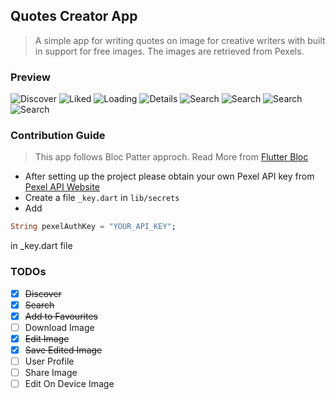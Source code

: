 ## Quotes Creator App
> A simple app for writing quotes on image for creative writers with built in support for free images. The images are retrieved from Pexels.

### Preview

![Discover](screenshots/discover.PNG "Discover")
![Liked](screenshots/liked.PNG "Liked")
![Loading](screenshots/loading.PNG "Loading")
![Details](screenshots/details.PNG "Details")
![Search](screenshots/search_uninit.PNG "Search")
![Search](screenshots/search_field.PNG "Search")
![Search](screenshots/search_result.PNG "Search")
![Search](screenshots/saved_search.PNG "Search")

### Contribution Guide

> This app follows Bloc Patter approch. Read More from [Flutter Bloc](https://bloclibrary.dev/#/architecture "Flutter Bloc")

- After setting up the project please obtain your own Pexel API key from [Pexel API Website](https://www.pexels.com/api/ "Pexel API Website")
- Create a file ```_key.dart``` in ```lib/secrets```
- Add
```dart
String pexelAuthKey = "YOUR_API_KEY";
```
in _key.dart file

### TODOs

- [x] ~~Discover~~
- [x] ~~Search~~
- [x] ~~Add to Favourites~~
- [ ] Download Image
- [x] ~~Edit Image~~
- [x] ~~Save Edited Image~~
- [ ] User Profile
- [ ] Share Image
- [ ] Edit On Device Image
